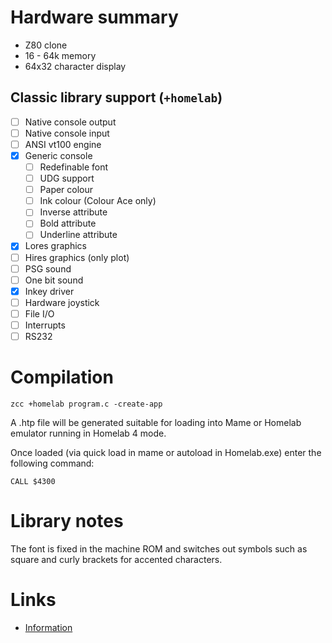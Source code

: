 # Hardware summary

* Z80 clone
* 16 - 64k memory
* 64x32 character display

## Classic library support (`+homelab`)

* [ ] Native console output
* [ ] Native console input
* [ ] ANSI vt100 engine
* [x] Generic console
    * [ ] Redefinable font 
    * [ ] UDG support
    * [ ] Paper colour
    * [ ] Ink colour (Colour Ace only)
    * [ ] Inverse attribute
    * [ ] Bold attribute
    * [ ] Underline attribute
* [x] Lores graphics
* [ ] Hires graphics (only plot)
* [ ] PSG sound
* [ ] One bit sound
* [x] Inkey driver
* [ ] Hardware joystick
* [ ] File I/O
* [ ] Interrupts
* [ ] RS232

# Compilation

    zcc +homelab program.c -create-app

A .htp file will be generated suitable for loading into Mame or Homelab emulator running in Homelab 4 mode.

Once loaded (via quick load in mame or autoload in Homelab.exe) enter the following command:

    CALL $4300

# Library notes

The font is fixed in the machine ROM and switches out symbols such as square and curly brackets for accented characters.

# Links

* [Information](http://homelab.8bit.hu/)